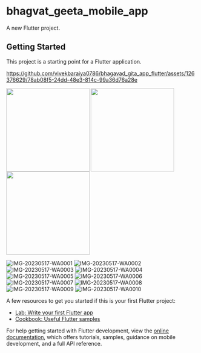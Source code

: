 # bhagvat_geeta_mobile_app

A new Flutter project.

## Getting Started

This project is a starting point for a Flutter application.



https://github.com/vivekbaraiya0786/bhagavad_gita_app_flutter/assets/126376629/78ab08f5-24dd-48e3-814c-99a36d76a28e

<img align = "left" src="https://user-images.githubusercontent.com/126376629/236149363-0492ab12-e7bf-4b40-8fc0-020db7990bd2.png" width="220px">
<img align = "left" src="https://github.com/vivekbaraiya0786/bhagavad_gita_app_flutter/assets/126376629/42d82b41-69e2-4224-97f9-ac02f7c27a18" width="220px">
<img  src="https://user-images.githubusercontent.com/126376629/236149381-3a7026f5-39d0-455a-a1ea-fc04bfea23d6.png" width="220px">



![IMG-20230517-WA0001](https://github.com/vivekbaraiya0786/bhagavad_gita_app_flutter/assets/126376629/42d82b41-69e2-4224-97f9-ac02f7c27a18)
![IMG-20230517-WA0002](https://github.com/vivekbaraiya0786/bhagavad_gita_app_flutter/assets/126376629/0893a1f0-1bd1-4915-bf0f-384d96f6abda)
![IMG-20230517-WA0003](https://github.com/vivekbaraiya0786/bhagavad_gita_app_flutter/assets/126376629/8b8d9f40-df88-445e-a434-8f333589ddc4)
![IMG-20230517-WA0004](https://github.com/vivekbaraiya0786/bhagavad_gita_app_flutter/assets/126376629/c6a8d4a4-04e5-47d3-bdd0-364dc81903b6)
![IMG-20230517-WA0005](https://github.com/vivekbaraiya0786/bhagavad_gita_app_flutter/assets/126376629/54059b8a-ae48-460c-92ad-7c60be0cdc54)
![IMG-20230517-WA0006](https://github.com/vivekbaraiya0786/bhagavad_gita_app_flutter/assets/126376629/2564de11-2165-4c84-a2ad-2d0ee0ad4dfe)
![IMG-20230517-WA0007](https://github.com/vivekbaraiya0786/bhagavad_gita_app_flutter/assets/126376629/972312fa-744b-4c75-81d5-ff7f8c85b173)
![IMG-20230517-WA0008](https://github.com/vivekbaraiya0786/bhagavad_gita_app_flutter/assets/126376629/9522c937-866f-44f8-b841-ed2a474a4790)
![IMG-20230517-WA0009](https://github.com/vivekbaraiya0786/bhagavad_gita_app_flutter/assets/126376629/c83148d0-09fc-483d-a101-b6d1447bbc78)
![IMG-20230517-WA0010](https://github.com/vivekbaraiya0786/bhagavad_gita_app_flutter/assets/126376629/51e1d7c0-3d84-4631-96c6-3c80914f274e)


A few resources to get you started if this is your first Flutter project:

- [Lab: Write your first Flutter app](https://docs.flutter.dev/get-started/codelab)
- [Cookbook: Useful Flutter samples](https://docs.flutter.dev/cookbook)

For help getting started with Flutter development, view the
[online documentation](https://docs.flutter.dev/), which offers tutorials,
samples, guidance on mobile development, and a full API reference.
